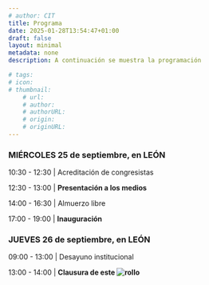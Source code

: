 ```yaml
---
# author: CIT
title: Programa
date: 2025-01-28T13:54:47+01:00
draft: false
layout: minimal 
metadata: none
description: A continuación se muestra la programación

# tags: 
# icon: 
# thumbnail: 
    # url: 
    # author: 
    # authorURL: 
    # origin: 
    # originURL: 
---
```

### MIÉRCOLES 25 de septiembre, en LEÓN

10:30 - 12:30 | Acreditación de congresistas

12:30 - 13:00 | **Presentación a los medios**

14:00 - 16:30 | Almuerzo libre

17:00 - 19:00 | **Inauguración**

### JUEVES 26 de septiembre, en LEÓN

09:00 - 13:00 | Desayuno institucional

13:00 - 14:00 | **Clausura de este ![rollo](#)**